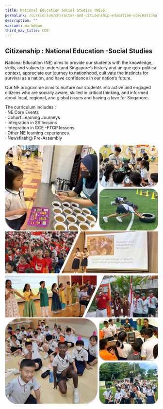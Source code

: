 ```yaml
---
title: National Education Social Studies (NESS)
permalink: /curriculum/character-and-citizenship-education-cce/national-education-social-studies-ness/
description: ""
variant: markdown
third_nav_title: CCE
---
```

Citizenship : National Education -Social Studies
------------------

National Education (NE) aims to provide our students with the knowledge, skills, and values to understand Singapore’s history and unique geo-political context, appreciate our journey to nationhood, cultivate the instincts for survival as a nation, and have confidence in our nation’s future.

Our NE programme aims to nurture our students into active and engaged citizens who are socially aware, skilled in critical thinking, and informed about local, regional, and global issues and having a love for Singapore.

The curriculum includes :
<br>· NE Core Events
<br>· Cohort Learning Journeys
<br>· Integration in SS lessons
<br>· Integration in CCE -FTGP lessons
<br>· Other NE learning experiences
<br>· Newsflash@ Pre-Assembly

![NESS](/images/NESS_Slide1.JPG)
<br>![NESS](/images/NESS_Slide4.JPG)
<br>![NESS](/images/NESS_Slide3.JPG)